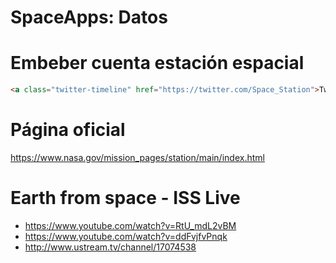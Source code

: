 # SpaceApps: Datos

# Embeber cuenta estación espacial

```html
<a class="twitter-timeline" href="https://twitter.com/Space_Station">Tweets by Space_Station</a> <script async src="//platform.twitter.com/widgets.js" charset="utf-8"></script>
```


# Página oficial

https://www.nasa.gov/mission_pages/station/main/index.html



# Earth from space - ISS Live

* https://www.youtube.com/watch?v=RtU_mdL2vBM
* https://www.youtube.com/watch?v=ddFvjfvPnqk
* http://www.ustream.tv/channel/17074538
